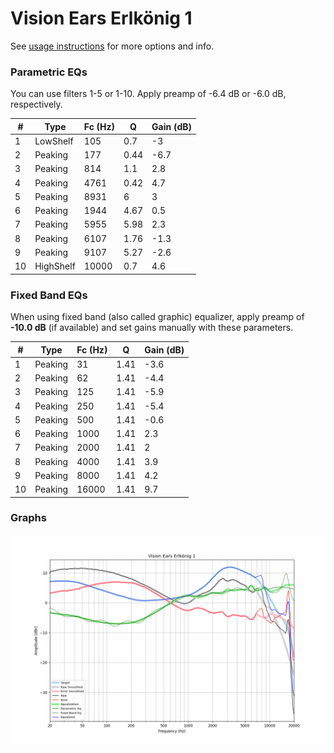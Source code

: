 # Vision Ears Erlkönig 1
See [usage instructions](https://github.com/jaakkopasanen/AutoEq#usage) for more options and info.

### Parametric EQs
You can use filters 1-5 or 1-10. Apply preamp of -6.4 dB or -6.0 dB, respectively.

|   # | Type      |   Fc (Hz) |    Q |   Gain (dB) |
|-----|-----------|-----------|------|-------------|
|   1 | LowShelf  |       105 | 0.7  |        -3   |
|   2 | Peaking   |       177 | 0.44 |        -6.7 |
|   3 | Peaking   |       814 | 1.1  |         2.8 |
|   4 | Peaking   |      4761 | 0.42 |         4.7 |
|   5 | Peaking   |      8931 | 6    |         3   |
|   6 | Peaking   |      1944 | 4.67 |         0.5 |
|   7 | Peaking   |      5955 | 5.98 |         2.3 |
|   8 | Peaking   |      6107 | 1.76 |        -1.3 |
|   9 | Peaking   |      9107 | 5.27 |        -2.6 |
|  10 | HighShelf |     10000 | 0.7  |         4.6 |

### Fixed Band EQs
When using fixed band (also called graphic) equalizer, apply preamp of **-10.0 dB** (if available) and set gains manually with these parameters.

|   # | Type    |   Fc (Hz) |    Q |   Gain (dB) |
|-----|---------|-----------|------|-------------|
|   1 | Peaking |        31 | 1.41 |        -3.6 |
|   2 | Peaking |        62 | 1.41 |        -4.4 |
|   3 | Peaking |       125 | 1.41 |        -5.9 |
|   4 | Peaking |       250 | 1.41 |        -5.4 |
|   5 | Peaking |       500 | 1.41 |        -0.6 |
|   6 | Peaking |      1000 | 1.41 |         2.3 |
|   7 | Peaking |      2000 | 1.41 |         2   |
|   8 | Peaking |      4000 | 1.41 |         3.9 |
|   9 | Peaking |      8000 | 1.41 |         4.2 |
|  10 | Peaking |     16000 | 1.41 |         9.7 |

### Graphs
![](./Vision%20Ears%20Erlk%C3%B6nig%201.png)
